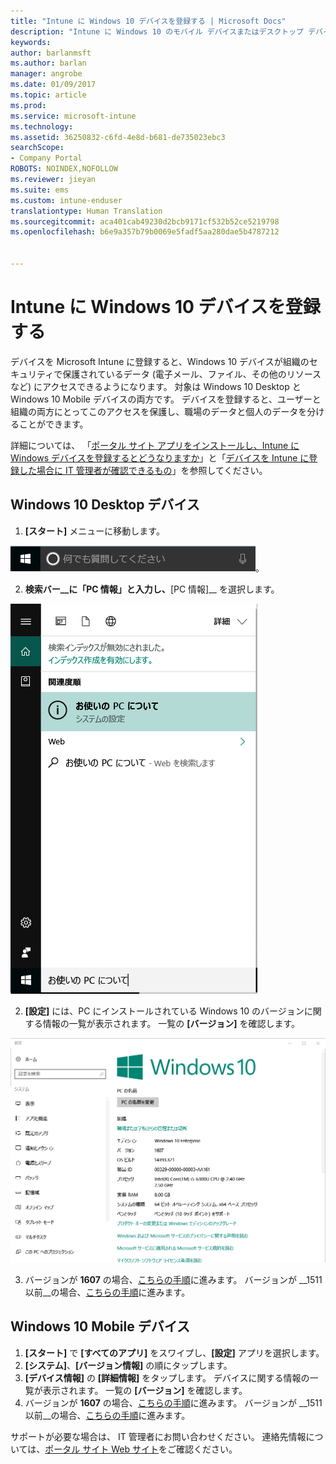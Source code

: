 ```yaml
---
title: "Intune に Windows 10 デバイスを登録する | Microsoft Docs"
description: "Intune に Windows 10 のモバイル デバイスまたはデスクトップ デバイスを登録する方法について説明します"
keywords: 
author: barlanmsft
ms.author: barlan
manager: angrobe
ms.date: 01/09/2017
ms.topic: article
ms.prod: 
ms.service: microsoft-intune
ms.technology: 
ms.assetid: 36250832-c6fd-4e8d-b681-de735023ebc3
searchScope:
- Company Portal
ROBOTS: NOINDEX,NOFOLLOW
ms.reviewer: jieyan
ms.suite: ems
ms.custom: intune-enduser
translationtype: Human Translation
ms.sourcegitcommit: aca401cab49230d2bcb9171cf532b52ce5219798
ms.openlocfilehash: b6e9a357b79b0069e5fadf5aa280dae5b4787212


---
```



# <a name="enroll-your-windows-10-devices-in-intune"></a>Intune に Windows 10 デバイスを登録する

デバイスを Microsoft Intune に登録すると、Windows 10 デバイスが組織のセキュリティで保護されているデータ (電子メール、ファイル、その他のリソースなど) にアクセスできるようになります。 対象は Windows 10 Desktop と Windows 10 Mobile デバイスの両方です。 デバイスを登録すると、ユーザーと組織の両方にとってこのアクセスを保護し、職場のデータと個人のデータを分けることができます。

詳細については、 「[ポータル サイト アプリをインストールし、Intune に Windows デバイスを登録するとどうなりますか](what-happens-if-you-install-the-company-portal-app-and-enroll-your-device-in-intune-windows.md)」と「[デバイスを Intune に登録した場合に IT 管理者が確認できるもの](what-info-can-your-company-see-when-you-enroll-your-device-in-intune.md)」を参照してください。

## <a name="windows-10-desktop-devices"></a>Windows 10 Desktop デバイス
1.    __[スタート]__ メニューに移動します。

 ![Windows の [スタート] メニュー](../media/windows-start-menu.png)。

2. __検索バー__に「PC 情報」と入力し、__[PC 情報]__ を選択します。

 ![PC 情報の検索設定](../media/searching_for_about_your_pc.png)

2.    __[設定]__ には、PC にインストールされている Windows 10 のバージョンに関する情報の一覧が表示されます。 一覧の __[バージョン]__ を確認します。

 ![Windows 10 Desktop の PC 情報](../media/settings_about_pc.png)

3.    バージョンが __1607__ の場合、[こちらの手順](enroll-your-w10-device-access-work-or-school.md)に進みます。 バージョンが __1511 以前__の場合、[こちらの手順](enroll-your-w10-device-your-account.md)に進みます。

## <a name="windows-10-mobile-devices"></a>Windows 10 Mobile デバイス

1.    __[スタート]__ で __[すべてのアプリ]__ をスワイプし、__[設定]__ アプリを選択します。
2.    __[システム]__、__[バージョン情報]__ の順にタップします。
3.    __[デバイス情報]__ の __[詳細情報]__ をタップします。 デバイスに関する情報の一覧が表示されます。 一覧の __[バージョン]__ を確認します。
4.    バージョンが __1607__ の場合、[こちらの手順](enroll-your-w10-device-access-work-or-school.md)に進みます。 バージョンが __1511 以前__の場合、[こちらの手順](enroll-your-w10-device-your-account.md)に進みます。

サポートが必要な場合は、 IT 管理者にお問い合わせください。 連絡先情報については、[ポータル サイト Web サイト](http://portal.manage.microsoft.com)をご確認ください。



<!--HONumber=Feb17_HO3-->


